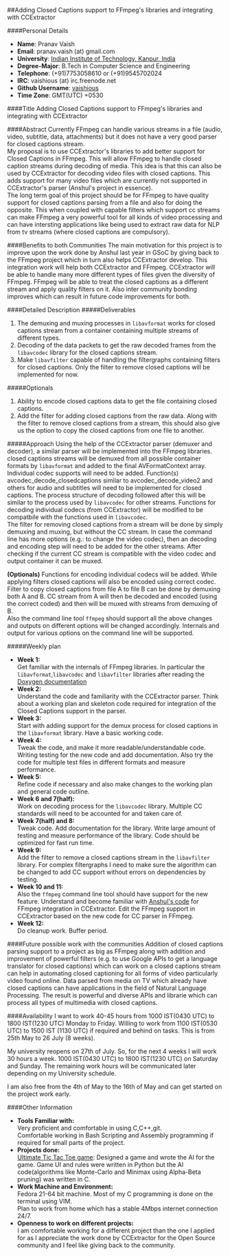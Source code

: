 ##Adding Closed Captions support to FFmpeg's libraries and integrating with CCExtractor

####Personal Details
* **Name**: Pranav Vaish
* **Email**: pranav.vaish (at) gmail.com
* **University**: [Indian Institute of Technology, Kanpur, India](http://www.iitk.ac.in)
* **Degree-Major**: B.Tech in Computer Science and Engineering
* **Telephone**: (+91)7753058610 or (+91)9545702024
* **IRC**: vaishious (at) irc.freenode.net
* **Github Username**: [vaishious](https://github.com/vaishious)
* **Time Zone**: GMT(UTC) +0530

####Title
Adding Closed Captions support to FFmpeg's libraries and integrating with CCExtractor

####Abstract
Currently FFmpeg can handle various streams in a file (audio, video, subtitle, data, attachments) but it does not have a very good parser for closed captions stream.   
My proposal is to use CCExtractor's libraries to add better support for Closed Captions in FFmpeg. This will allow FFmpeg to handle closed caption streams during decoding of media. This idea is that this can also be used by CCExtractor for decoding video files with closed captions. This adds support for many video files which are currently not supported in CCExtractor's parser (Anshul's project in essence).  
The long term goal of this project should be for FFmpeg to have quality support for closed captions parsing from a file and also for doing the opposite. This when coupled with capable filters which support cc streams can make FFmpeg a very powerful tool for all kinds of video processing and can have intersting applications like being used to extract raw data for NLP from tv streams (where closed captions are compulsory).

####Benefits to both Communities
The main motivation for this project is to improve upon the work done by Anshul last year in GSoC by giving back to the FFmpeg project which in turn also helps CCExtractor develop. This integration work will help both CCExtractor and FFmpeg. CCExtractor will be able to handle many more different types of files given the diversity of FFmpeg. FFmpeg will be able to treat the closed captions as a different stream and apply quality filters on it. Also inter community bonding improves which can result in future code improvements for both.

####Detailed Description
#####Deliverables
1. The demuxing and muxing processes in `libavformat` works for closed captions stream from a container containing multiple streams of different types.
2. Decoding of the data packets to get the raw decoded frames from the `libavcodec` library for the closed captions stream.
3. Make `libavfilter` capable of handling the filtergraphs containing filters for closed captions. Only the filter to remove closed captions will be implemented for now.

#####Optionals
1. Ability to encode closed captions data to get the file containing closed captions.
2. Add the filter for adding closed captions from the raw data. Along with the filter to remove closed captions from a stream, this should also give us the option to copy the closed captions from one file to another.

#####Approach
Using the help of the CCExtractor parser (demuxer and decoder), a similar parser will be implemented into the FFmpeg libraries.
closed captions streams will be demuxed from all possible container formats by `libavformat` and added to the final AVFormatContext array.  
Individual codec supports will need to be added. Function(s) avcodec\_decode\_closedcaptions similar to avcodec\_decode\_video2 and others for audio and subtitles will need to be implemented for closed captions. The process structure of decoding followed after this will be similar to the process used by `libavcodec` for other streams. Functions for decoding individual codecs (from CCExtractor) will be modified to be compatbile with the functions used in `libavcodec`.  
The filter for removing closed captions from a stream will be done by simply demuxing and muxing, but without the CC stream. In case the command line has more options (e.g.: to change the video codec), then an decoding and encoding step will need to be added for the other streams. After checking if the current CC stream is compatible with the video codec and output container it can be muxed.

**(Optionals)** Functions for encoding individual codecs will be added. While applying filters closed captions will also be encoded using correct codec. Filter to copy closed captions from file A to file B can be done by demuxing both A and B. CC stream from A will then be decoded and encoded (using the correct coded) and then will be muxed with streams from demuxing of B.  
Also the command line tool `ffmpeg` should support all the above changes and outputs on different options will be changed accordingly. Internals and output for various options on the command line will be supported.

#####Weekly plan
* **Week 1:**  
 Get familiar with the internals of FFmpeg libraries. In particular the `libavformat`,`libavcodec` and `libavfilter` libraries after reading the [Doxygen documentation](https://www.ffmpeg.org/doxygen/trunk/index.html)
* **Week 2:**  
 Understand the code and familiarity with the CCExtractor parser. Think about a working plan and skeleton code required for integration of the Closed Captions support in the parser.
* **Week 3:**  
 Start with adding support for the demux process for closed captions in the `libavformat` library. Have a basic working code. 
* **Week 4:**  
 Tweak the code, and make it more readable/understandable code. Writing testing for the new code and add documentation. Also try the code for multiple test files in different formats and measure performance.
* **Week 5:**  
 Refine code if necessary and also make changes to the working plan and general code outline.
* **Week 6 and 7(half):**  
 Work on decoding process for the `libavcodec` library. Multiple CC standards will need to be accounted for and taken care of. 
* **Week 7(half) and 8:**  
 Tweak code. Add documentation for the library. Write large amount of testing and measure performance of the library. Code should be optimized for fast run time.
* **Week 9:**  
 Add the filter to remove a closed captions stream in the `libavfilter` library. For complex filtergraphs I need to make sure the algorithm can be changed to add CC support without errors on dependencies by testing.
* **Week 10 and 11:**  
 Also the `ffmpeg` command line tool should have support for the new feature. 
 Understand and become familiar with [Anshul's code](https://www.google-melange.com/gsoc/project/details/google/gsoc2014/anshul_bits/5757334940811264) for FFmpeg integration in CCExtractor. Edit the FFmpeg support in CCExtractor based on the new code for CC parser in FFmpeg.
* **Week 12:**  
 Do cleanup work. Buffer period.

####Future possible work with the communities
Addition of closed captions parsing support to a project as big as FFmpeg along with addition and improvement of powerful filters (e.g. to use Google APIs to get a language translator for closed captions) which can work on a closed captions stream can help in automating closed captioning for all forms of video particularly video found online. Data parsed from media on TV which already have closed captions can have applications in the field of Natural Language Processing. The result is powerful and diverse APIs and librarie which can process all types of multimedia with closed captions.

####Availability
I want to work 40-45 hours from 1000 IST(0430 UTC) to 1800 IST(1230 UTC) Monday to Friday. Willing to work from 1100 IST(0530 UTC) to 1500 IST (1130 UTC) if required and behind on tasks. This is from 25th May to 26 July (8 weeks).

My university reopens on 27th of July. So, for the next 4 weeks I will work 30 hours a week. 1000 IST(0430 UTC) to 1800 IST(1230 UTC) on Saturday and Sunday. The remaining work hours will be communicated later depending on my University schedule.

I am also free from the 4th of May to the 16th of May and can get started on the project work early.

####Other Information
* **Tools Familiar with:**  
 Very proficient and comfortable in using C,C++,git.  
 Comfortable working in Bash Scripting and Assembly programming if required for small parts of the project.
* **Projects done:**  
 [Ultimate Tic Tac Toe game](https://github.com/anandsinghkunwar/pransa-tictactoe): Designed a game and wrote the AI for the game. Game UI and rules were written in Python but the AI code(algorithms like Monte-Carlo and Minimax using Alpha-Beta pruning) was written in C.
* **Work Machine and Environment:**  
 Fedora 21-64 bit machine. Most of my C programming is done on the terminal using VIM.  
 Plan to work from home which has a stable 4Mbps internet connection 24/7.
* **Openness to work on different projects:**  
 I am comfortable working for a different project than the one I applied for as I appreciate the work done by CCExtractor for the Open Source community and I feel like giving back to the community.
